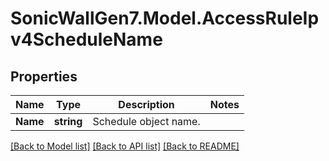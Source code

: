 # SonicWallGen7.Model.AccessRuleIpv4ScheduleName

## Properties

Name | Type | Description | Notes
------------ | ------------- | ------------- | -------------
**Name** | **string** | Schedule object name. | 

[[Back to Model list]](../README.md#documentation-for-models) [[Back to API list]](../README.md#documentation-for-api-endpoints) [[Back to README]](../README.md)

